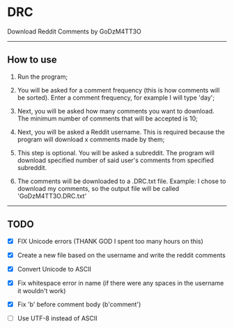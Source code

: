 # DRC
Download Reddit Comments by GoDzM4TT3O

***

## How to use
1. Run the program;

2. You will be asked for a comment frequency (this is how comments will be sorted). 
Enter a comment frequency, for example I will type 'day';

3. Next, you will be asked how many comments you want to download. The minimum number of comments that will be accepted is 10;

4. Next, you will be asked a Reddit username. This is required because the program will download x comments made by them;

5. This step is optional. You will be asked a subreddit. The program will download specified number of said user's comments from specified subreddit.

6. The comments will be downloaded to a .DRC.txt file. Example: I chose to download my comments, so the output file will be called 'GoDzM4TT3O.DRC.txt'

***

## TODO

- [x] FIX Unicode errors (THANK GOD I spent too many hours on this)

- [x] Create a new file based on the username and write the reddit comments

- [x] Convert Unicode to ASCII

- [x] Fix whitespace error in name (if there were any spaces in the username it wouldn't work)

- [x] Fix 'b' before comment body (b'comment')

- [ ] Use UTF-8 instead of ASCII
